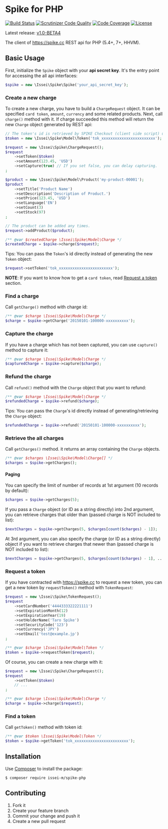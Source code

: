 Spike for PHP
=============

[![Build Status](https://travis-ci.org/issei-m/spike-php.svg)](https://travis-ci.org/issei-m/spike-php)
[![Scrutinizer Code Quality](https://scrutinizer-ci.com/g/issei-m/spike-php/badges/quality-score.png?b=master)](https://scrutinizer-ci.com/g/issei-m/spike-php/?branch=master)
[![Code Coverage](https://scrutinizer-ci.com/g/issei-m/spike-php/badges/coverage.png?b=master)](https://scrutinizer-ci.com/g/issei-m/spike-php/?branch=master)
[![License](https://poser.pugx.org/issei-m/spike-php/license.svg)](https://packagist.org/packages/issei-m/spike-php)

Latest release: [v1.0-BETA4](https://packagist.org/packages/issei-m/spike-php#v1.0-BETA4)

The client of https://spike.cc REST api for PHP (5.4+, 7+, HHVM).

Basic Usage
-----------

First, initialize the `Spike` object with your **api secret key**. It's the entry point for accessing the all api interfaces:

```php
$spike = new \Issei\Spike\Spike('your_api_secret_key');
```

### Create a new charge

To create a new charge, you have to build a `ChargeRequest` object. It can be specified `card token`, `amount`, `currency` and some related products. Next, call `charge()` method with it. If charge succeeded this method will return the new `Charge` object generated by REST api:

```php
// The token's id is retrieved by SPIKE Checkout (client side script) usually.
$token = new \Issei\Spike\Model\Token('tok_xxxxxxxxxxxxxxxxxxxxxxxx');

$request = new \Issei\Spike\ChargeRequest();
$request
    ->setToken($token)
    ->setAmount(123.45, 'USD')
    ->setCapture(true) // If you set false, you can delay capturing.
;

$product = new \Issei\Spike\Model\Product('my-product-00001');
$product
    ->setTitle('Product Name')
    ->setDescription('Description of Product.')
    ->setPrice(123.45, 'USD')
    ->setLanguage('EN')
    ->setCount(3)
    ->setStock(97)
;

// The product can be added any times.
$request->addProduct($product);

/** @var $createdCharge \Issei\Spike\Model\Charge */
$createdCharge = $spike->charge($request);
```

Tips: You can pass the `Token`'s id directly instead of generating the new `Token` object:

```php
$request->setToken('tok_xxxxxxxxxxxxxxxxxxxxxxxx');
```

**NOTE**: If you want to know how to get a `card token`, read [Request a token](#request-a-token) section.

### Find a charge

Call `getCharge()` method with charge id:

```php
/** @var $charge \Issei\Spike\Model\Charge */
$charge = $spike->getCharge('20150101-100000-xxxxxxxxxx');
```

### Capture the charge

If you have a charge which has not been captured, you can use `capture()` method to capture it:

```php
/** @var $charge \Issei\Spike\Model\Charge */
$capturedCharge = $spike->capture($charge);
```

### Refund the charge

Call `refund()` method with the `Charge` object that you want to refund:

```php
/** @var $charge \Issei\Spike\Model\Charge */
$refundedCharge = $spike->refund($charge);
```

Tips: You can pass the `Charge`'s id directly instead of generating/retrieving the `Charge` object:

```php
$refundedCharge = $spike->refund('20150101-100000-xxxxxxxxxx');
```

### Retrieve the all charges

Call `getCharges()` method. it returns an array containing the `Charge` objects.

```php
/** @var $charges \Issei\Spike\Model\Charge[] */
$charges = $spike->getCharges();
```

#### Paging

You can specify the limit of number of records at 1st argument (10 records by default):

```php
$charges = $spike->getCharges(5);
```

If you pass a `Charge` object (or ID as a string directly) into 2nd argument, you can retrieve charges that older than (passed charge is NOT included to list):

```php
$nextCharges = $spike->getCharges(5, $charges[count($charges) - 1]);
```

At 3rd argument, you can also specify the charge (or ID as a string directly) object if you want to retrieve charges that newer than (passed charge is NOT included to list):

```php
$nextCharges = $spike->getCharges(5, $charges[count($charges) - 1], ...);
```

### Request a token

If you have contracted with https://spike.cc to request a new token, you can get a new token by `requestToken()` method with `TokenRequest`:

```php
$request = new \Issei\Spike\TokenRequest();
$request
    ->setCardNumber('4444333322221111')
    ->setExpirationMonth(12)
    ->setExpirationYear(19)
    ->setHolderName('Taro Spike')
    ->setSecurityCode('123')
    ->setCurrency('JPY')
    ->setEmail('test@example.jp')
;

/** @var $charge \Issei\Spike\Model\Token */
$token = $spike->requestToken($request);
```

Of course, you can create a new charge with it:

```php
$request = new \Issei\Spike\ChargeRequest();
$request
    ->setToken($token)
    // ...
;

/** @var $charge \Issei\Spike\Model\Charge */
$charge = $spike->charge($request);
```

### Find a token

Call `getToken()` method with token id:

```php
/** @var $token \Issei\Spike\Model\Token */
$token = $spike->getToken('tok_xxxxxxxxxxxxxxxxxxxxxxxx');
```

Installation
------------

Use [Composer] to install the package:

```
$ composer require issei-m/spike-php
```

Contributing
------------

1. Fork it
2. Create your feature branch
3. Commit your change and push it
4. Create a new pull request

[SPIKE Checkout]: https://spike.cc/dashboard/developer/docs/references#a1
[Composer]: https://getcomposer.org

